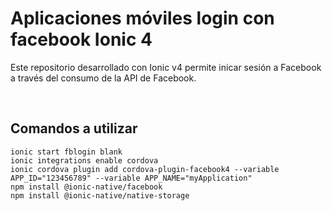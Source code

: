 # Aplicaciones móviles login con facebook Ionic 4
<p>Este repositorio desarrollado con Ionic v4 permite inicar sesión a Facebook a través del consumo de la API de Facebook.</p>
<br> 
<h2>Comandos a utilizar</h2>
<code>ionic start fblogin blank</code><br>
<code>ionic integrations enable cordova</code><br>
<code>ionic cordova plugin add cordova-plugin-facebook4 --variable APP_ID="123456789" --variable APP_NAME="myApplication"</code><br>
<code>npm install @ionic-native/facebook</code><br>
<code>npm install @ionic-native/native-storage</code><br>



